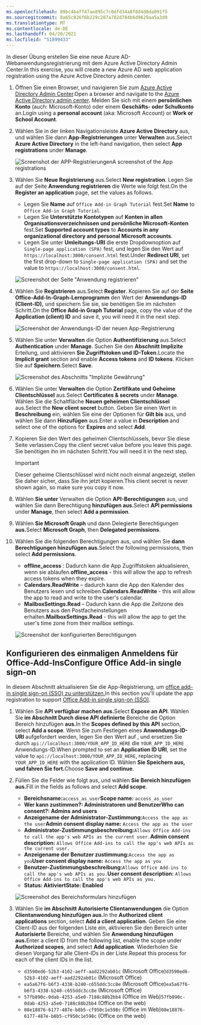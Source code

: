```yaml
---
ms.openlocfilehash: 89bc4baff47ae895c7c0dfd34a8f8d4d0da091f5
ms.sourcegitcommit: 8a65c826f6b229c287a782d784b6d9629aa5a3d0
ms.translationtype: MT
ms.contentlocale: de-DE
ms.lasthandoff: 04/20/2021
ms.locfileid: "51899433"
---
```

<!-- markdownlint-disable MD002 MD041 -->

<span data-ttu-id="e03df-101">In dieser Übung erstellen Sie eine neue Azure AD-Webanwendungsregistrierung mit dem Azure Active Directory Admin Center.</span><span class="sxs-lookup"><span data-stu-id="e03df-101">In this exercise, you will create a new Azure AD web application registration using the Azure Active Directory admin center.</span></span>

1. <span data-ttu-id="e03df-102">Öffnen Sie einen Browser, und navigieren Sie zum [Azure Active Directory Admin Center](https://aad.portal.azure.com).</span><span class="sxs-lookup"><span data-stu-id="e03df-102">Open a browser and navigate to the [Azure Active Directory admin center](https://aad.portal.azure.com).</span></span> <span data-ttu-id="e03df-103">Melden Sie sich mit einem **persönlichen Konto** (auch: Microsoft-Konto) oder einem **Geschäfts- oder Schulkonto** an.</span><span class="sxs-lookup"><span data-stu-id="e03df-103">Login using a **personal account** (aka: Microsoft Account) or **Work or School Account**.</span></span>

1. <span data-ttu-id="e03df-104">Wählen Sie in der linken Navigationsleiste **Azure Active Directory** aus, und wählen Sie dann **App-Registrierungen** unter **Verwalten** aus.</span><span class="sxs-lookup"><span data-stu-id="e03df-104">Select **Azure Active Directory** in the left-hand navigation, then select **App registrations** under **Manage**.</span></span>

    ![<span data-ttu-id="e03df-105">Screenshot der APP-Registrierungen</span><span class="sxs-lookup"><span data-stu-id="e03df-105">A screenshot of the App registrations</span></span> ](images/app-registrations.png)

1. <span data-ttu-id="e03df-106">Wählen Sie **Neue Registrierung** aus.</span><span class="sxs-lookup"><span data-stu-id="e03df-106">Select **New registration**.</span></span> <span data-ttu-id="e03df-107">Legen Sie auf der Seite **Anwendung registrieren** die Werte wie folgt fest.</span><span class="sxs-lookup"><span data-stu-id="e03df-107">On the **Register an application** page, set the values as follows.</span></span>

    - <span data-ttu-id="e03df-108">Legen Sie **Name** auf `Office Add-in Graph Tutorial` fest.</span><span class="sxs-lookup"><span data-stu-id="e03df-108">Set **Name** to `Office Add-in Graph Tutorial`.</span></span>
    - <span data-ttu-id="e03df-109">Legen Sie **Unterstützte Kontotypen** auf **Konten in allen Organisationsverzeichnissen und persönliche Microsoft-Konten** fest.</span><span class="sxs-lookup"><span data-stu-id="e03df-109">Set **Supported account types** to **Accounts in any organizational directory and personal Microsoft accounts**.</span></span>
    - <span data-ttu-id="e03df-110">Legen Sie unter **Umleitungs-URI** die erste Dropdownoption auf `Single-page application (SPA)` fest, und legen Sie den Wert auf `https://localhost:3000/consent.html` fest.</span><span class="sxs-lookup"><span data-stu-id="e03df-110">Under **Redirect URI**, set the first drop-down to `Single-page application (SPA)` and set the value to `https://localhost:3000/consent.html`.</span></span>

    ![Screenshot der Seite "Anwendung registrieren"](images/register-an-app.png)

1. <span data-ttu-id="e03df-112">Wählen Sie **Registrieren** aus.</span><span class="sxs-lookup"><span data-stu-id="e03df-112">Select **Register**.</span></span> <span data-ttu-id="e03df-113">Kopieren Sie auf der **Seite Office-Add-In-Graph-Lernprogramm** den Wert der **Anwendungs-ID (Client-ID),** und speichern Sie sie, sie benötigen Sie im nächsten Schritt.</span><span class="sxs-lookup"><span data-stu-id="e03df-113">On the **Office Add-in Graph Tutorial** page, copy the value of the **Application (client) ID** and save it, you will need it in the next step.</span></span>

    ![Screenshot der Anwendungs-ID der neuen App-Registrierung](images/application-id.png)

1. <span data-ttu-id="e03df-115">Wählen Sie unter **Verwalten** die Option **Authentifizierung** aus.</span><span class="sxs-lookup"><span data-stu-id="e03df-115">Select **Authentication** under **Manage**.</span></span> <span data-ttu-id="e03df-116">Suchen Sie den **Abschnitt Implizite** Erteilung, und aktivieren **Sie Zugriffstoken und** **ID-Token.**</span><span class="sxs-lookup"><span data-stu-id="e03df-116">Locate the **Implicit grant** section and enable **Access tokens** and **ID tokens**.</span></span> <span data-ttu-id="e03df-117">Klicken Sie auf **Speichern**.</span><span class="sxs-lookup"><span data-stu-id="e03df-117">Select **Save**.</span></span>

    ![Screenshot des Abschnitts "Implizite Gewährung"](./images/aad-implicit-grant.png)

1. <span data-ttu-id="e03df-119">Wählen Sie unter **Verwalten** die Option **Zertifikate und Geheime Clientschlüssel** aus.</span><span class="sxs-lookup"><span data-stu-id="e03df-119">Select **Certificates & secrets** under **Manage**.</span></span> <span data-ttu-id="e03df-120">Wählen Sie die Schaltfläche **Neuen geheimen Clientschlüssel** aus.</span><span class="sxs-lookup"><span data-stu-id="e03df-120">Select the **New client secret** button.</span></span> <span data-ttu-id="e03df-121">Geben Sie einen Wert in **Beschreibung** ein, wählen Sie eine der Optionen für **Gilt bis** aus, und wählen Sie dann **Hinzufügen** aus.</span><span class="sxs-lookup"><span data-stu-id="e03df-121">Enter a value in **Description** and select one of the options for **Expires** and select **Add**.</span></span>

1. <span data-ttu-id="e03df-122">Kopieren Sie den Wert des geheimen Clientschlüssels, bevor Sie diese Seite verlassen.</span><span class="sxs-lookup"><span data-stu-id="e03df-122">Copy the client secret value before you leave this page.</span></span> <span data-ttu-id="e03df-123">Sie benötigen ihn im nächsten Schritt.</span><span class="sxs-lookup"><span data-stu-id="e03df-123">You will need it in the next step.</span></span>

    > [!IMPORTANT]
    > <span data-ttu-id="e03df-124">Dieser geheime Clientschlüssel wird nicht noch einmal angezeigt, stellen Sie daher sicher, dass Sie ihn jetzt kopieren.</span><span class="sxs-lookup"><span data-stu-id="e03df-124">This client secret is never shown again, so make sure you copy it now.</span></span>

1. <span data-ttu-id="e03df-125">Wählen **Sie unter** Verwalten die Option **API-Berechtigungen** aus, und wählen Sie dann Berechtigung **hinzufügen aus.**</span><span class="sxs-lookup"><span data-stu-id="e03df-125">Select **API permissions** under **Manage**, then select **Add a permission**.</span></span>

1. <span data-ttu-id="e03df-126">Wählen **Sie Microsoft Graph** und dann Delegierte Berechtigungen **aus.**</span><span class="sxs-lookup"><span data-stu-id="e03df-126">Select **Microsoft Graph**, then **Delegated permissions**.</span></span>

1. <span data-ttu-id="e03df-127">Wählen Sie die folgenden Berechtigungen aus, und wählen Sie **dann Berechtigungen hinzufügen aus.**</span><span class="sxs-lookup"><span data-stu-id="e03df-127">Select the following permissions, then select **Add permissions**.</span></span>

    - <span data-ttu-id="e03df-128">**offline_access** : Dadurch kann die App Zugriffstoken aktualisieren, wenn sie ablaufen.</span><span class="sxs-lookup"><span data-stu-id="e03df-128">**offline_access** - this will allow the app to refresh access tokens when they expire.</span></span>
    - <span data-ttu-id="e03df-129">**Calendars.ReadWrite** – dadurch kann die App den Kalender des Benutzers lesen und schreiben.</span><span class="sxs-lookup"><span data-stu-id="e03df-129">**Calendars.ReadWrite** - this will allow the app to read and write to the user's calendar.</span></span>
    - <span data-ttu-id="e03df-130">**MailboxSettings.Read** – Dadurch kann die App die Zeitzone des Benutzers aus den Postfacheinstellungen erhalten.</span><span class="sxs-lookup"><span data-stu-id="e03df-130">**MailboxSettings.Read** - this will allow the app to get the user's time zone from their mailbox settings.</span></span>

    ![Screenshot der konfigurierten Berechtigungen](images/configured-permissions.png)

## <a name="configure-office-add-in-single-sign-on"></a><span data-ttu-id="e03df-132">Konfigurieren des einmaligen Anmeldens für Office-Add-Ins</span><span class="sxs-lookup"><span data-stu-id="e03df-132">Configure Office Add-in single sign-on</span></span>

<span data-ttu-id="e03df-133">In diesem Abschnitt aktualisieren Sie die App-Registrierung, um [office add-in single sign-on (SSO) zu unterstützen.](https://docs.microsoft.com/office/dev/add-ins/develop/sso-in-office-add-ins)</span><span class="sxs-lookup"><span data-stu-id="e03df-133">In this section you'll update the app registration to support [Office Add-in single sign-on (SSO)](https://docs.microsoft.com/office/dev/add-ins/develop/sso-in-office-add-ins).</span></span>

1. <span data-ttu-id="e03df-134">Wählen Sie **API verfügbar machen aus.**</span><span class="sxs-lookup"><span data-stu-id="e03df-134">Select **Expose an API**.</span></span> <span data-ttu-id="e03df-135">Wählen Sie **im Abschnitt Durch diese API definierte** Bereiche die Option Bereich hinzufügen **aus.**</span><span class="sxs-lookup"><span data-stu-id="e03df-135">In the **Scopes defined by this API** section, select **Add a scope**.</span></span> <span data-ttu-id="e03df-136">Wenn Sie zum Festlegen eines **Anwendungs-ID-URI** aufgefordert werden, legen Sie den Wert auf , und ersetzen Sie durch `api://localhost:3000/YOUR_APP_ID_HERE` die `YOUR_APP_ID_HERE` Anwendungs-ID.</span><span class="sxs-lookup"><span data-stu-id="e03df-136">When prompted to set an **Application ID URI**, set the value to `api://localhost:3000/YOUR_APP_ID_HERE`, replacing `YOUR_APP_ID_HERE` with the application ID.</span></span> <span data-ttu-id="e03df-137">Wählen **Sie Speichern aus, und fahren Sie fort.**</span><span class="sxs-lookup"><span data-stu-id="e03df-137">Choose **Save and continue**.</span></span>

1. <span data-ttu-id="e03df-138">Füllen Sie die Felder wie folgt aus, und wählen **Sie Bereich hinzufügen aus.**</span><span class="sxs-lookup"><span data-stu-id="e03df-138">Fill in the fields as follows and select **Add scope**.</span></span>

    - <span data-ttu-id="e03df-139">**Bereichsname:**`access_as_user`</span><span class="sxs-lookup"><span data-stu-id="e03df-139">**Scope name:** `access_as_user`</span></span>
    - <span data-ttu-id="e03df-140">**Wer kann zustimmen?: Administratoren und Benutzer**</span><span class="sxs-lookup"><span data-stu-id="e03df-140">**Who can consent?: Admins and users**</span></span>
    - <span data-ttu-id="e03df-141">**Anzeigename der Administrator-Zustimmung:**`Access the app as the user`</span><span class="sxs-lookup"><span data-stu-id="e03df-141">**Admin consent display name:** `Access the app as the user`</span></span>
    - <span data-ttu-id="e03df-142">**Administrator-Zustimmungsbeschreibung:**`Allows Office Add-ins to call the app's web APIs as the current user.`</span><span class="sxs-lookup"><span data-stu-id="e03df-142">**Admin consent description:** `Allows Office Add-ins to call the app's web APIs as the current user.`</span></span>
    - <span data-ttu-id="e03df-143">**Anzeigename der Benutzer zustimmung:**`Access the app as you`</span><span class="sxs-lookup"><span data-stu-id="e03df-143">**User consent display name:** `Access the app as you`</span></span>
    - <span data-ttu-id="e03df-144">**Benutzer-Zustimmungsbeschreibung:**`Allows Office Add-ins to call the app's web APIs as you.`</span><span class="sxs-lookup"><span data-stu-id="e03df-144">**User consent description:** `Allows Office Add-ins to call the app's web APIs as you.`</span></span>
    - <span data-ttu-id="e03df-145">**Status: Aktiviert**</span><span class="sxs-lookup"><span data-stu-id="e03df-145">**State: Enabled**</span></span>

    ![Screenshot des Bereichsformulars hinzufügen](images/add-scope.png)

1. <span data-ttu-id="e03df-147">Wählen Sie **im Abschnitt Autorisierte Clientanwendungen** die Option **Clientanwendung hinzufügen aus.**</span><span class="sxs-lookup"><span data-stu-id="e03df-147">In the **Authorized client applications** section, select **Add a client application**.</span></span> <span data-ttu-id="e03df-148">Geben Sie eine Client-ID aus der folgenden Liste ein, aktivieren Sie den Bereich unter **Autorisierte** Bereiche, und wählen Sie **Anwendung hinzufügen aus.**</span><span class="sxs-lookup"><span data-stu-id="e03df-148">Enter a client ID from the following list, enable the scope under **Authorized scopes**, and select **Add application**.</span></span> <span data-ttu-id="e03df-149">Wiederholen Sie diesen Vorgang für alle Client-IDs in der Liste.</span><span class="sxs-lookup"><span data-stu-id="e03df-149">Repeat this process for each of the client IDs in the list.</span></span>

    - <span data-ttu-id="e03df-150">`d3590ed6-52b3-4102-aeff-aad2292ab01c` (Microsoft Office)</span><span class="sxs-lookup"><span data-stu-id="e03df-150">`d3590ed6-52b3-4102-aeff-aad2292ab01c` (Microsoft Office)</span></span>
    - <span data-ttu-id="e03df-151">`ea5a67f6-b6f3-4338-b240-c655ddc3cc8e` (Microsoft Office)</span><span class="sxs-lookup"><span data-stu-id="e03df-151">`ea5a67f6-b6f3-4338-b240-c655ddc3cc8e` (Microsoft Office)</span></span>
    - <span data-ttu-id="e03df-152">`57fb890c-0dab-4253-a5e0-7188c88b2bb4` (Office im Web)</span><span class="sxs-lookup"><span data-stu-id="e03df-152">`57fb890c-0dab-4253-a5e0-7188c88b2bb4` (Office on the web)</span></span>
    - <span data-ttu-id="e03df-153">`08e18876-6177-487e-b8b5-cf950c1e598c` (Office im Web)</span><span class="sxs-lookup"><span data-stu-id="e03df-153">`08e18876-6177-487e-b8b5-cf950c1e598c` (Office on the web)</span></span>
